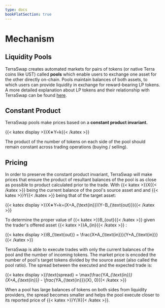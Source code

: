 ```yaml
---
type: docs
bookFlatSection: true
---
```


# Mechanism

## Liquidity Pools

TerraSwap creates automated markets for pairs of tokens (or native Terra coins like UST) called **pools** which enable users to exchange one asset for the other directly on-chain. Pools maintain balances of both assets, to which users can provide liquidity in exchange for reward-bearing LP tokens. A more detailed explanation about LP tokens and their relationship with TerraSwap can be found [here](#).

## Constant Product

TerraSwap pools make prices based on a **constant product invariant.**

{{< katex display >}}X∗Y=k{{< /katex >}}

The product of the number of tokens on each side of the pool should remain constant across trading operations (buying / selling).

## Pricing

In order to preserve the constant product invariant, TerraSwap will make prices that ensure the product of resultant balances of the pool is as close as possible to product calculated prior to the trade. With {{< katex >}}X{{< /katex >}} being the current balance of the pool's source asset and and {{< katex >}}Y{{< /katex >}} being that of the target asset:

{{< katex display >}}X∗Y=k=(X+A_{\text{in}})(Y−B_{\text{out}}){{< /katex >}}

To determine the proper value of {{< katex >}}B_{out}{{< /katex >}} given the trader's offered asset {{< katex >}}A_{in}{{< /katex >}} :

{{< katex display >}}B_{\text{out}} = \frac{X*A_{\text{in}}}{Y+A_{\text{in}}}{{< /katex >}}

TerraSwap is able to execute trades with only the current balances of the pool and the number of incoming tokens. The market price is encoded the number of pool's target tokens divided by the source asset (also called the pool ratio). The spread between the executed and the expected trade is:

{{< katex display >}}\text{spread} = \max(\frac{Y*A_{\text{in}}}{X+A_{\text{in}}} - \frac{Y*A_{\text{in}}}{X}, 0){{< /katex >}}

When a pool has large balances of tokens on both sides from liquidity providers, the spread becomes smaller and helps the pool execute closer to its reported price of {{< katex >}}Y/X{{< /katex >}}.
